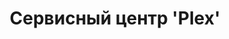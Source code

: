 ---
layout: about
title: Сервисный центр 'Plex'
breadcrumbCurrent: true
area: false
seo:
  # description: 
  h1: О компьютерной центре "Plex"
  keywords: 
  - компьютерный центр
  - компьютерный сервисный центр
  - сервисный центр
  - сервисный центр plex
  - сервисный центр плекс
  - сц plex
  title: Информация о компьютерной центре 'Plex'
---